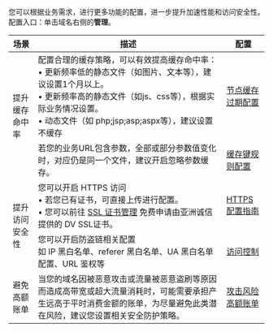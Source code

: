 
您可以根据业务需求，进行更多功能的配置，进一步提升加速性能和访问安全性。
配置入口：单击域名右侧的**管理**。

<table>
<thead>
<tr>
<th>场景</th>
<th>描述</th>
<th>配置</th>
</tr>
</thead>
<tbody><tr>
<td rowspan="2">提升缓存命中率</td>
<td>配置合理的缓存策略，可以有效提高缓存命中率：<br>• 更新频率低的静态文件（如图片、文本等），建议设置1个月以上。<br>• 更新频率高的静态文件（如js、css等），根据实际业务情况设置。<br>• 动态文件（如 php;jsp;asp;aspx等），建议设置不缓存</td>
<td><a href="https://cloud.tencent.com/document/product/228/47672">节点缓存过期配置</a></td>
</tr>
<tr>
<td>若您的业务URL包含参数，全部或部分参数值变化时，对应仍是同一个文件，建议开启忽略参数缓存。</td>
<td><a href="https://cloud.tencent.com/document/product/228/47671">缓存键规则配置</a></td>
</tr>
<tr>
<td rowspan="2">提升访问安全性</td>
<td>您可以开启 HTTPS 访问<br>• 若您已有证书，可直接上传进行配置。<br>• 您可以前往 <a href="https://console.cloud.tencent.com/ssl">SSL 证书管理</a> 免费申请由亚洲诚信提供的 DV SSL证书。</td>
<td><a href="https://cloud.tencent.com/document/product/228/41687">HTTPS 配置指南</a></td>
</tr>
<tr>
<td>您可以开启防盗链相关配置<br> 如 IP 黑白名单、referer 黑白名单、UA 黑白名单配置、URL 鉴权等</td>
<td><a href="https://cloud.tencent.com/document/product/228/7865">访问控制</a></td>
</tr>
<tr>
<td>避免高额账单</td>
<td>当您的域名因被恶意攻击或流量被恶意盗刷等原因而造成高带宽或超大流量消耗时，可能需要承担产生远高于平时消费金额的账单，为尽量避免此类潜在风险，建议您设置相关安全防护策略。</td>
<td><a href="https://cloud.tencent.com/document/product/228/51813">攻击风险高额账单</a></td>
</tr>
</tbody></table>
